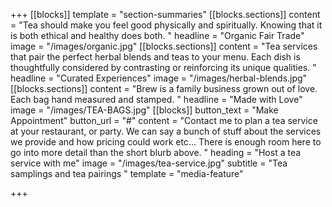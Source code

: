 +++
[[blocks]]
template = "section-summaries"
[[blocks.sections]]
content = "Tea should make you feel good physically and spiritually. Knowing that it is both ethical and healthy does both.  "
headline = "Organic Fair Trade"
image = "/images/organic.jpg"
[[blocks.sections]]
content = "Tea services that pair the perfect herbal blends and teas to your menu. Each dish is thoughtfully considered by contrasting or reinforcing its unique qualities. "
headline = "Curated Experiences"
image = "/images/herbal-blends.jpg"
[[blocks.sections]]
content = "Brew is a family business grown out of love. Each bag hand measured and stamped. "
headline = "Made with Love"
image = "/images/TEA-BAGS.jpg"
[[blocks]]
button_text = "Make Appointment"
button_url = "#"
content = "Contact me to plan a tea service at your restaurant, or party. We can say a bunch of stuff about the services we provide and how pricing could work etc... There is enough room here to go into more detail than the short blurb above. "
heading = "Host a tea service with me"
image = "/images/tea-service.jpg"
subtitle = "Tea samplings and tea pairings "
template = "media-feature"

+++
